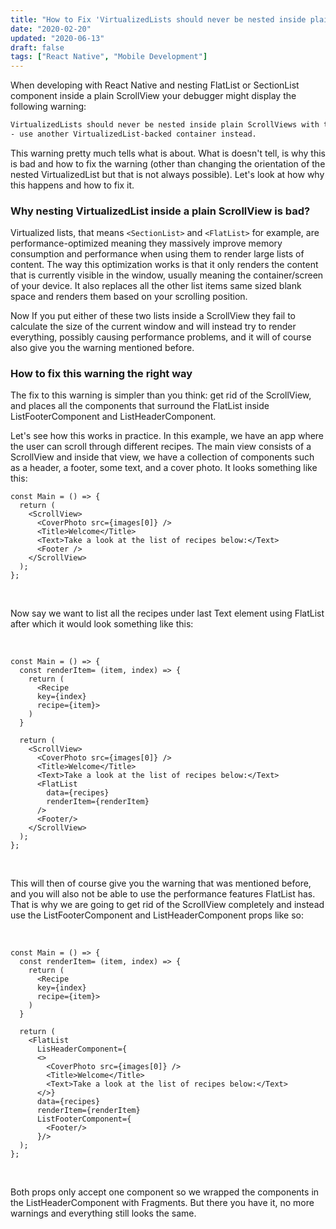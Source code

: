 ```yaml
---
title: "How to Fix 'VirtualizedLists should never be nested inside plain ScrollViews' Warning"
date: "2020-02-20"
updated: "2020-06-13"
draft: false
tags: ["React Native", "Mobile Development"]
---
```


When developing with React Native and nesting FlatList or SectionList component inside a plain ScrollView your debugger might display the following warning:

```bash
VirtualizedLists should never be nested inside plain ScrollViews with the same orientation
- use another VirtualizedList-backed container instead.
```

This warning pretty much tells what is about. What is doesn't tell, is why this is bad and how to fix the warning (other than changing the orientation of the nested VirtualizedList but that is not always possible). Let's look at how why this happens and how to fix it.

### Why nesting VirtualizedList inside a plain ScrollView is bad?

Virtualized lists, that means `<SectionList>` and `<FlatList>` for example, are performance-optimized meaning they massively improve memory consumption and performance when using them to render large lists of content. The way this optimization works is that it only renders the content that is currently visible in the window, usually meaning the container/screen of your device. It also replaces all the other list items same sized blank space and renders them based on your scrolling position.

Now If you put either of these two lists inside a ScrollView they fail to calculate the size of the current window and will instead try to render everything, possibly causing performance problems, and it will of course also give you the warning mentioned before.

### How to fix this warning the right way

The fix to this warning is simpler than you think: get rid of the ScrollView, and places all the components that surround the FlatList inside ListFooterComponent and ListHeaderComponent.

Let's see how this works in practice. In this example, we have an app where the user can scroll through different recipes. The main view consists of a ScrollView and inside that view, we have a collection of components such as a header, a footer, some text, and a cover photo. It looks something like this:

```tsx
const Main = () => {
  return (
    <ScrollView>
      <CoverPhoto src={images[0]} />
      <Title>Welcome</Title>
      <Text>Take a look at the list of recipes below:</Text>
      <Footer />
    </ScrollView>
  );
};
```

<br>

Now say we want to list all the recipes under last Text element using FlatList after which it would look something like this:

<br>

```tsx
const Main = () => {
  const renderItem= (item, index) => {
    return (
      <Recipe
      key={index}
      recipe={item}>
    )
  }

  return (
    <ScrollView>
      <CoverPhoto src={images[0]} />
      <Title>Welcome</Title>
      <Text>Take a look at the list of recipes below:</Text>
      <FlatList
        data={recipes}
        renderItem={renderItem}
      />
      <Footer/>
    </ScrollView>
  );
};
```

<br>

This will then of course give you the warning that was mentioned before, and you will also not be able to use the performance features FlatList has. That is why we are going to get rid of the ScrollView completely and instead use the ListFooterComponent and ListHeaderComponent props like so:

<br>

```tsx
const Main = () => {
  const renderItem= (item, index) => {
    return (
      <Recipe
      key={index}
      recipe={item}>
    )
  }

  return (
    <FlatList
      LisHeaderComponent={
      <>
        <CoverPhoto src={images[0]} />
        <Title>Welcome</Title>
        <Text>Take a look at the list of recipes below:</Text>
      </>}
      data={recipes}
      renderItem={renderItem}
      ListFooterComponent={
        <Footer/>
      }/>
  );
};
```

<br>

Both props only accept one component so we wrapped the components in the ListHeaderComponent with Fragments. But there you have it, no more warnings and everything still looks the same.
